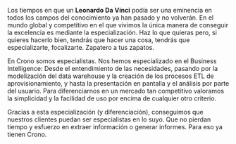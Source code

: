 ﻿---
UniqueId: JqutOFfvmM
Title: Zapatero a tus zapatos
Url: blog/especialistas-business-intelligence.html
Section: Blog
Date: 2016-10-18T16:47:47.3207818+02:00
Description: "Los tiempos en que un Leonardo Da Vinci podía ser una eminencia en todos los campos del conocimiento ya han pasado y no volverán. En el mundo global y competitivo que vivimos la única manera de conseguir la excelencia es con la especialización."
Image: zapatero-a-tus-zapatos.jpg

---
Los tiempos en que un **Leonardo Da Vinci** podía ser una eminencia en todos los campos del conocimiento ya han pasado y no volverán. En el mundo global y competitivo en el que vivimos la única manera de conseguir la excelencia es mediante la especialización. Haz lo que quieras pero, si quieres hacerlo bien, tendrás que hacer una cosa, tendrás que especializarte, focalizarte. Zapatero a tus zapatos.

En Crono somos especialistas. Nos hemos especializado en el Business Intelligence: Desde el entendimiento de las necesidades, pasando por la modelización del data warehouse y la creación de los procesos ETL de aprovisionamiento, y hasta la presentación en pantalla y el análisis por parte del usuario. Para diferenciarnos en un mercado tan competitivo valoramos la simplicidad y la facilidad de uso por encima de cualquier otro criterio.

Gracias a esta especialización (y diferenciación), conseguimos que nuestros clientes puedan ser especialistas en lo suyo. Que no pierdan tiempo y esfuerzo en extraer información o generar informes. Para eso ya tienen Crono.